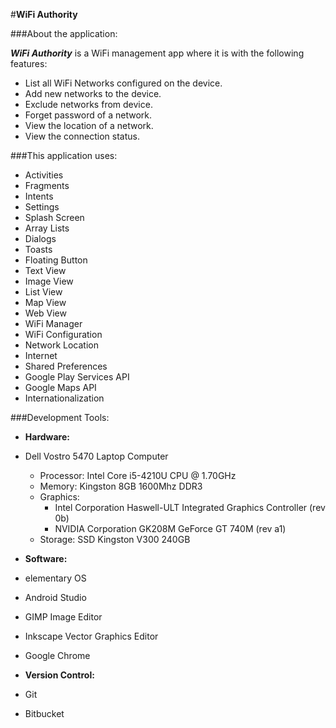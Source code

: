 #**WiFi Authority**

###About the application:

**_WiFi Authority_** is a WiFi management app where it is with the following features:
- List all WiFi Networks configured on the device.
- Add new networks to the device.
- Exclude networks from device.
- Forget password of a network.
- View the location of a network.
- View the connection status.

###This application uses:

- Activities
- Fragments
- Intents
- Settings
- Splash Screen
- Array Lists
- Dialogs
- Toasts
- Floating Button
- Text View
- Image View
- List View
- Map View
- Web View
- WiFi Manager
- WiFi Configuration
- Network Location
- Internet
- Shared Preferences
- Google Play Services API
- Google Maps API
- Internationalization

###Development Tools:

- **Hardware:**

 - Dell Vostro 5470 Laptop Computer
    - Processor: Intel Core i5-4210U CPU @ 1.70GHz
    - Memory: Kingston 8GB 1600Mhz DDR3
    - Graphics:
      - Intel Corporation Haswell-ULT Integrated Graphics Controller (rev 0b)
      - NVIDIA Corporation GK208M GeForce GT 740M (rev a1)
    - Storage: SSD Kingston V300 240GB
 
- **Software:**

 - elementary OS
 - Android Studio
 - GIMP Image Editor
 - Inkscape Vector Graphics Editor
 - Google Chrome
 
- **Version Control:**

 - Git
 - Bitbucket
